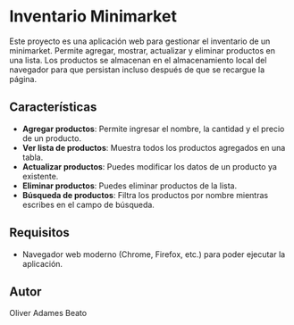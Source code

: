 # Inventario Minimarket

Este proyecto es una aplicación web para gestionar el inventario de un minimarket. Permite agregar, mostrar, actualizar y eliminar productos en una lista. Los productos se almacenan en el almacenamiento local del navegador para que persistan incluso después de que se recargue la página.

## Características

- **Agregar productos**: Permite ingresar el nombre, la cantidad y el precio de un producto.
- **Ver lista de productos**: Muestra todos los productos agregados en una tabla.
- **Actualizar productos**: Puedes modificar los datos de un producto ya existente.
- **Eliminar productos**: Puedes eliminar productos de la lista.
- **Búsqueda de productos**: Filtra los productos por nombre mientras escribes en el campo de búsqueda.

## Requisitos

- Navegador web moderno (Chrome, Firefox, etc.) para poder ejecutar la aplicación.

## Autor
Oliver Adames Beato
